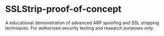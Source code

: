 # SSLStrip-proof-of-concept
A educational demonstration of advanced ARP spoofing and SSL stripping techniques. For authorized security testing and research purposes only.
